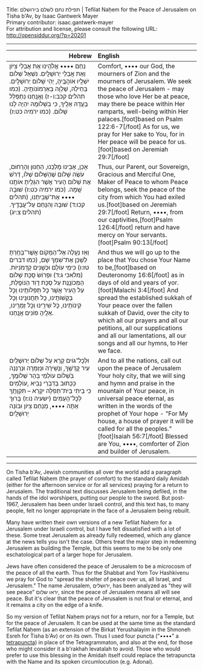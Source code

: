 <html>
<head></head>
<body>
Title: תפילת נחם לשלם בירושלם | Tefilat Naḥem for the Peace of Jerusalem on Tisha b'Av, by Isaac Gantwerk Mayer<br />
Primary contributor: isaac.gantwerk-mayer<br />
For attribution and license, please consult the following URL: <a href="http://opensiddur.org/?p=20201">http://opensiddur.org/?p=20201</a>
<p />
<hr />

<table style="margin-left: auto;margin-right: auto;" class="draggable">
<thead><tr><th id="x" style="text-align: right;">Hebrew</th><th style="text-align: left;">English</th></tr></thead>
<tbody>
<tr><td style="vertical-align:top;" width="46%">
<div class="liturgy"><span lang="he">
נַחֵם •••• אֱלֹהֵֽינוּ 
אֶת אֲבֵלֵי צִיּוֹן 
וְאֵת אֲבֵלֵי יְרוּשָׁלָֽיִם. 
נִשְׁאַל שְׁלוֹם יְרוּשָׁלָֽיִם‪.‬ 
יִשְׁלָֽיוּ אוֹהֲבֶֽיהָ, 
יְהִי שָׁלוֹם בְּחֵילָהּ, 
שַׁלְוָה בְּאַרְמוֹנוֹתֶֽיהָ. <span class="citation">(כמו תהלים קכב:ו-ז)</span>
וַאֲנַֽחְנוּ נִתְפַּלֵּל בַעֲדָהּ אֵלֶֽיךָ, 
כִּי בִשְׁלוֹמָהּ יִהְיֶה לָנוּ שָׁלוֹם. <span class="citation">(כמו ירמיה כט:ז)</span>
</span></div></td>
 
<td style="vertical-align:top;" width="53%">
<div class="english">
Comfort, ‪•••• our God, 
the mourners of Zion 
and the mourners of Jerusalem. 
We seek the peace of Jerusalem - 
may those who love Her be at peace, 
may there be peace within Her ramparts, 
well-being within Her palaces.[foot]based on Psalm 122:6-7[/foot]
As for us, we pray for Her sake to You, 
for in Her peace will be peace for us.[foot]based on Jeremiah 29:7[/foot] 
</div></td></tr>


<tr><td style="vertical-align:top;" width="46%">
<div class="liturgy"><span lang="he">
אָכֵן, אָבִֽינוּ מָלְכֵּֽנוּ, הַחַנּוּן וְהָרַחוּם, 
עֹשֶׂה שָׁלוֹם שֶׁהַשָּׁלוֹם שֶׁלּוֹ, 
דְּרֹשׁ אֶת שְׁלוֹם הָעִיר אֲשֶׁר הִגְלֵֽיתָ אוֹתָֽנוּ שָֽׁמָּה. <span class="citation">(כמו ירמיה כט:ז)</span>
שׁוּבָה •••• אֶת־שְׁבִיתֵנוּ, <span class="citation">(תהלים קכו:ד)</span>
שׁוּבָה וְהִנָּחֵם עַל־עֲבָדֶֽיךָ. <span class="citation">(תהלים צ:יג)</span>
</span></div></td>
 
<td style="vertical-align:top;" width="53%">
<div class="english">
Thus, our Parent, our Sovereign, Gracious and Merciful One, 
Maker of Peace to whom Peace belongs, 
seek the peace of the city from which You had exiled us.[foot]based on Jeremiah 29:7[/foot] 
Return, ‪••••, from our captivities,[foot]Psalm 126:4[/foot]
return and have mercy on Your servants.[foot]Psalm 90:13[/foot]
</div></td></tr>


<tr><td style="vertical-align:top;" width="46%">
<div class="liturgy"><span lang="he">
וְאַז נַעֲלֶה אֶל־הַמָּקוֹם אֲשֶׁר־בָּחַֽרְתָּ לְשָׁכֵּן אֶת־שִׁמְךָ שָׁם, <span class="citation">(כמו דברים טז:ו)</span>
כִּימֵי עוֹלָם וּכְשָׁנִים קַדְמֹנִיּוֹת. <span class="citation">(מלאכי ג:ד)</span>
וּפְרוֹשׂ סֻכָּת שָׁלוֹם הַמְּכוֹנֶֽנֶת 
עַל סֻכָּת דָוִד הַנּוֹפֶֽלֶת, 
עַל הָעִיר אֲשֶׁר כׇּל תְּפִלּוֹתֵֽינוּ וְכׇל בַּקָּשׁוֹתֵֽינוּ, 
כׇּל תַּחֲנוּנֵֽינוּ וְכׇל קִינוֹתֵֽינוּ, 
כׇּל שִׁירֵֽינוּ וְכׇל זְמָרֵֽינוּ, 
אֵלֶֽיהָ פּוֹנִים אֲנָֽחְנוּ. 
</span></div></td>
 
<td style="vertical-align:top;" width="53%">
<div class="english">
And thus we will go up to the place that You chose Your Name to be,[foot]based on Deuteronomy 16:6[/foot] 
as in days of old and years of yor.[foot]Malachi 3:4[/foot] 
And spread the established sukkah of Your peace 
over the fallen sukkah of David, 
over the city to which all our prayers and all our petitions, 
all our supplications and all our lamentations, 
all our songs and all our hymns, 
to Her we face. 
</div></td></tr>


<tr><td style="vertical-align:top;" width="46%">
<div class="liturgy"><span lang="he">
וּלְכׇל־גּוֹיִם 
קְרָא עַל שְׁלוֹם יְרוּשָׁלַֽיִם עִיר קׇדְשֶֽׁךָ, 
וְנָשִֽׁירָה וּנְזַמְּרָה וּנְרַנְּנָה בְּהַר שְׁלוֹמֶֽךָ‪,‬ 
בִֹּשְׁלוֹם עוֹלְמֵי עוֹלָמִים‎, 
כַּכָּתוּב בְּדִבְרֵי נְבִיא תִּקְוָתֶֽךָ‎ – 
כִּי בֵיתִי בֵּית־תְּפִלָּה יִקָּרֵא לְכׇל־הָעַמִּים׃ <span class="citation">(ישעיה נו:ז)</span> 
בָּרוּךְ אַתָּה ••••, מְנַחֵם צִיּוֹן וּבוֹנֵה יְרוּשָׁלָֽיִם׃ 
</span></div></td>
 
<td style="vertical-align:top;" width="53%">
<div class="english">
And to all the nations, 
call out upon the peace of Jerusalem Your holy city, 
that we will sing and hymn and praise in the mountain of Your peace, 
in universal peace eternal, 
as written in the words of the prophet of Your hope - 
"For My house, a house of prayer it will be called for all the peoples."[foot]Isaiah 56:7[/foot]
Blessed are You, ‪••••, comforter of Zion and builder of Jerusalem.
</div></td></tr>
</tbody></table>

<hr />

On Tisha b'Av, Jewish communities all over the world add a paragraph called Tefilat Naḥem (the prayer of comfort) to the standard daily Amidah (either for the afternoon service or for all services) praying for a return to Jerusalem. The traditional text discusses Jerusalem being defiled, in the hands of the idol worshipers, putting our people to the sword. But post-1967, Jerusalem has been under Israeli control, and this text has, to many people, felt no longer appropriate in the face of a Jerusalem being rebuilt.

Many have written their own versions of a new Tefilat Naḥem for a Jerusalem under Israeli control, but I have felt dissatisfied with a lot of these. Some treat Jerusalem as already fully redeemed, which any glance at the news tells you isn't the case. Others treat the major step in redeeming Jerusalem as building the Temple, but this seems to me to be only one eschatological part of a larger hope for Jerusalem.

Jews have often considered the peace of Jerusalem to be a microcosm of the peace of all the earth. Thus for the Shabbat and Yom Tov Hashkivenu we pray for God to "spread the shelter of peace over us, all Israel, and Jerusalem." The name Jerusalem, ירושלים, has been analyzed as "they will see peace" יראו שלום, since the peace of Jerusalem means all will see peace. But it's clear that the peace of Jerusalem is not final or eternal, and it remains a city on the edge of a knife.

So my version of Tefilat Naḥem prays not for a return, nor for a Temple, but for the peace of Jerusalem. It can be used at the same time as the standard Tefilat Naḥem (as an extension of the Birkat Yerushalayim in the Shmoneh Esreh for Tisha b'Av) or on its own. Thus I used four puncta ("‪••••" a <a href="https://en.wikipedia.org/wiki/Tetragrammaton#Dead_Sea_Scrolls">tetrapuncta</a>) in place of the Tetragrammaton, and also at the end, for those who might consider it a b'rakhah levatalah to avoid. Those who would prefer to use this blessing in the Amidah itself could replace the tetrapuncta with the Name and its spoken circumlocution (e.g. Adonai).
</body>
</html>